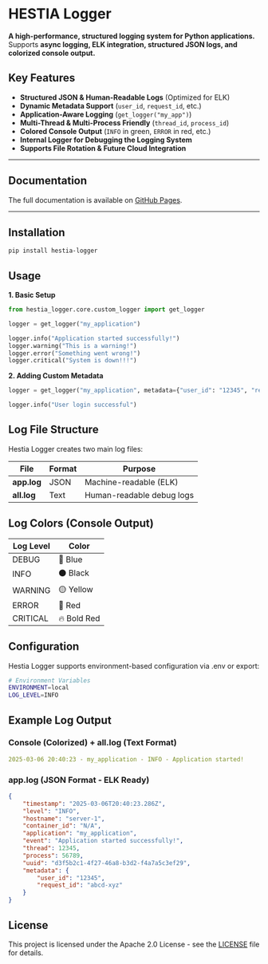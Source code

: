 # HESTIA Logger 

**A high-performance, structured logging system for Python applications.**  
Supports **async logging, ELK integration, structured JSON logs, and colorized console output.**

## Key Features

- **Structured JSON & Human-Readable Logs** (Optimized for ELK)  
- **Dynamic Metadata Support** (`user_id`, `request_id`, etc.)  
- **Application-Aware Logging** (`get_logger("my_app")`)  
- **Multi-Thread & Multi-Process Friendly** (`thread_id`, `process_id`)  
- **Colored Console Output** (`INFO` in green, `ERROR` in red, etc.)  
- **Internal Logger for Debugging the Logging System**  
- **Supports File Rotation & Future Cloud Integration**  

---

## Documentation

The full documentation is available on [GitHub Pages]().

---

##  Installation

```bash
pip install hestia-logger
```

##  Usage

**1. Basic Setup**

```python
from hestia_logger.core.custom_logger import get_logger

logger = get_logger("my_application")

logger.info("Application started successfully!")
logger.warning("This is a warning!")
logger.error("Something went wrong!")
logger.critical("System is down!!!")
```

**2. Adding Custom Metadata**

```python
logger = get_logger("my_application", metadata={"user_id": "12345", "request_id": "abcd-xyz"})

logger.info("User login successful")
```

## Log File Structure

Hestia Logger creates two main log files:


|File|	Format|	Purpose|
|---|---|---|
|**app.log**	|JSON	|Machine-readable (ELK)|
|**all.log**	|Text	|Human-readable debug logs|

## Log Colors (Console Output)

|Log Level|	Color|
|---|---|
|DEBUG|	🔵 Blue|
|INFO|	⚫ Black|
|WARNING|	🟡 Yellow|
|ERROR|	🔴 Red|
|CRITICAL|	🔥 Bold Red|

## Configuration

Hestia Logger supports environment-based configuration via .env or export:

```bash
# Environment Variables
ENVIRONMENT=local
LOG_LEVEL=INFO
```

## Example Log Output

### Console (Colorized) +  all.log (Text Format)

```yaml
2025-03-06 20:40:23 - my_application - INFO - Application started!
```

### app.log (JSON Format - ELK Ready)

```json
{
    "timestamp": "2025-03-06T20:40:23.286Z",
    "level": "INFO",
    "hostname": "server-1",
    "container_id": "N/A",
    "application": "my_application",
    "event": "Application started successfully!",
    "thread": 12345,
    "process": 56789,
    "uuid": "d3f5b2c1-4f27-46a8-b3d2-f4a7a5c3ef29",
    "metadata": {
        "user_id": "12345",
        "request_id": "abcd-xyz"
    }
}
```

## License

This project is licensed under the Apache 2.0 License - see the [LICENSE](https://github.com/fox-techniques/hestia-logger/blob/main/LICENSE) file for details.